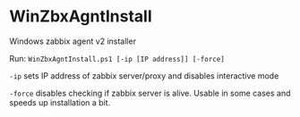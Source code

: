 # WinZbxAgntInstall

Windows zabbix agent v2 installer

Run: ``WinZbxAgntInstall.ps1 [-ip [IP address]] [-force]`` 

   ``-ip`` sets IP address of zabbix server/proxy and disables interactive mode
   
   ``-force`` disables checking if zabbix server is alive. Usable in some cases and speeds up installation a bit.
